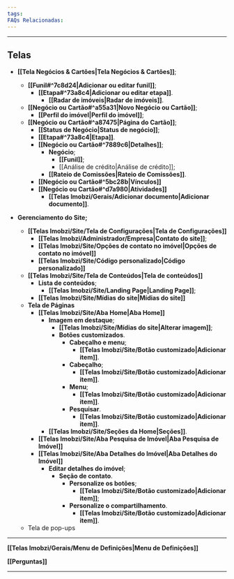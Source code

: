 ```yaml
---
tags:
FAQs Relacionadas:
---
```

---
## Telas

- **[[Tela Negócios & Cartões|Tela Negócios & Cartões]]**;
	- **[[Funil#^7c8d24|Adicionar ou editar funil]]**;
		- **[[Etapa#^73a8c4|Adicionar ou editar etapa]]**.
			- **[[Radar de imóveis|Radar de imóveis]]**.
	- **[[Negócio ou Cartão#^a55a31|Novo Negócio ou Cartão]]**;
		- **[[Perfil do imóvel|Perfil do imóvel]]**;
	- **[[Negócio ou Cartão#^a87475|Página do Cartão]]**;
		- **[[Status de Negócio|Status de negócio]]**;
		- **[[Etapa#^73a8c4|Etapa]]**.
		- **[[Negócio ou Cartão#^7889c6|Detalhes]]**;
			- **Negócio**;
				- **[[Funil]]**;
				- [[Análise de crédito|Análise de crédito]];
			- **[[Rateio de Comissões|Rateio de Comissões]]**.
		- **[[Negócio ou Cartão#^5bc28b|Vínculos]]**
		- **[[Negócio ou Cartão#^d7a980|Atividades]]**
			- **[[Telas Imobzi/Gerais/Adicionar documento|Adicionar documento]]**.

- **Gerenciamento do Site;**
	- **[[Telas Imobzi/Site/Tela de Configurações|Tela de Configurações]]**
		- **[[Telas Imobzi/Administrador/Empresa|Contato do site]]**;
		- **[[Telas Imobzi/Site/Opções de contato no imóvel|Opções de contato no imóvel]]**
		- **[[Telas Imobzi/Site/Código personalizado|Código personalizado]]**
	- **[[Telas Imobzi/Site/Tela de Conteúdos|Tela de conteúdos]]**
		- **Lista de conteúdos**;
			- **[[Telas Imobzi/Site/Landing Page|Landing Page]]**;
		- **[[Telas Imobzi/Site/Mídias do site|Mídias do site]]**
	- **Tela de Páginas**
		- **[[Telas Imobzi/Site/Aba Home|Aba Home]]**
			- **Imagem em destaque**;
				- **[[Telas Imobzi/Site/Mídias do site|Alterar imagem]]**;
				- **Botões customizados**.
					- **Cabeçalho e menu**;
						- **[[Telas Imobzi/Site/Botão customizado|Adicionar item]]**.
					- **Cabeçalho**;
						- **[[Telas Imobzi/Site/Botão customizado|Adicionar item]]**.
					- **Menu**;
						- **[[Telas Imobzi/Site/Botão customizado|Adicionar item]]**.
					- **Pesquisar**.
						- **[[Telas Imobzi/Site/Botão customizado|Adicionar item]]**.
			- **[[Telas Imobzi/Site/Seções da Home|Seções]]**.
		- **[[Telas Imobzi/Site/Aba Pesquisa de Imóvel|Aba Pesquisa de Imóvel]]**
		- **[[Telas Imobzi/Site/Aba Detalhes do Imóvel|Aba Detalhes do Imóvel]]**
			- **Editar detalhes do imóvel**;
				- **Seção de contato**.	
					- **Personalize os botões**;
						- **[[Telas Imobzi/Site/Botão customizado|Adicionar item]]**;
					- **Personalize o compartilhamento**.
						- **[[Telas Imobzi/Site/Botão customizado|Adicionar item]]**.
	- Tela de pop-ups
---

**[[Telas Imobzi/Gerais/Menu de Definições|Menu de Definições]]**

**[[Perguntas]]**

---
